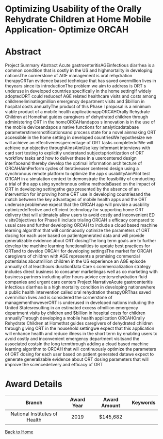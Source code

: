 
Optimizing Usability of the Orally Rehydrate Children at Home Mobile Application- Optimize ORCAH
================================================================================================

# Abstract


Project Summary Abstract Acute gastroenteritisAGEinfectious diarrhea is a common condition that is costly in the US and highmortality in developing nationsThe cornerstone of AGE management is oral rehydration therapyORTan evidence based technique that has saved overmillion lives in theyears since its introductionThe problem we aim to address is ORT s underuse in developed countries specifically in the home settingIf widely adoptedORT could reduceof AGE related healthcare visits and costs among childreneliminatingmillion emergency department visits and $billion in hospital costs annuallyThe product of this Phase I proposal is a minimum viable product of a mobile health applicationappORCAHOrally Rehydrate Children at Homethat guides caregivers of dehydrated children through administering ORT in the homeORCAHandapos s innovation is in the use of the mobile deviceandapos s native functions for analyticsdatabase parameterstimersnotificationsand process state for a novel aimmaking ORT accessible in the home setting in developed countriesWe hypothesize we will achieve an effectivenesspercentage of ORT tasks completedofWe will achieve our objective throughAimsAimUse key informant interviews with card sort testing to explicitly understand subjectsprioritization of ORT workflow tasks and how to deliver these in a usercentered design interfaceand thereby develop the optimal information architecture of ORCAHAimPerform cycles of iterativeuser centered design using a synchronous remote platform to optimize the app s usabilityAimPilot test ORCAH in a simulation context to demonstrate the feasibility of conducting a trial of the app using synchronous online methodsBased on the impact of ORT in developing settingsthe gap presented by the absence of an intervention for improving home ORT use in developing countriesand the match between the key advantages of mobile health apps and the ORT underuse problemwe expect that the ORCAH app will provide a usability optimizedeffective and efficient technology for supporting home ORT delivery that will ultimately allow users to avoid costly and inconvenient ED visitsObjectives for Phase II include trialing ORCAH s efficacy compared to usual care and further developing ORCAH to include a cloud based machine learning algorithm that will continuously optimize the parameters of ORT dosing for each user based on patientgenerated data and will provide generalizable evidence about ORT dosingThe long term goals are to further develop the machine learning functionalities to update best practices for ORTand to develop ORCAH for developing settingsThe market for ORCAH caregivers of children with AGE represents a promising commercial potentialas aboutmillion children in the US experience an AGE episode annually of at leasthours durationData Care s commercialization strategy includes direct business to consumer marketingas well as co marketing with business partners including after hours advice centersrehydration fluid companies and urgent care centers Project NarrativeAcute gastroenteritis infectious diarrhea is a high mortality condition in developing nationswhere a public health intervention called oral rehydration therapyORThas saved overmillion lives and is considered the cornerstone of managementhoweverORT is underused in developed nations including the United Statesresulting in an estimated excess ofmillion emergency department visits by children and $billion in hospital costs for children annuallyThrough developing a mobile health application ORCAHOrally Rehydrate Children at Homethat guides caregivers of dehydrated children through giving ORT in the household settingwe expect that this application will enhance health and reduce illness in the short term by enabling users to avoid costly and inconvenient emergency department visitsand the associated costsIn the long termthrough adding a cloud based machine learning algorithm to ORCAH that will continuously optimize the parameters of ORT dosing for each user based on patient generated datawe expect to generate generalizable evidence about ORT dosing parameters that will improve the sciencedelivery and efficacy of ORT  

# Award Details

|Branch|Award Year|Award Amount|Keywords|
| :---: | :---: | :---: | :---: |
|National Institutes of Health|2019|$145,682||
  
  


[Back to Home](https://github.com/chrischow/dod_sbir_awards/JH/#2333)